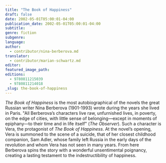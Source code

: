 ```yaml
---
title: "The Book of Happiness"
draft: false
date: 2002-05-01T05:00:01-04:00
publication_date: 2002-05-01T05:00:01-04:00
subtitle:
genre: fiction
subgenre:
language:
author:
  - contributor/nina-berberova.md
translator:
  - contributor/marian-schwartz.md
editor:
featured_image_path:
editions:
  - 9780811215039
  - 9780811214018
_slug: the-book-of-happiness
---
```


_The Book of Happiness_ is the most autobiographical of the novels the great Russian writer Nina Berberova (1901-1993) wrote during the years she lived in Paris. "All Berberova’s characters live raw, unfurnished lives, in poverty, on the edge of cities, with little sense of belonging––except in moments of epiphany––to their time and in life itself" (_The Observer_). Such a character is Vera, the protagonist of _The Book of Happiness_. At the novel’s opening, Vera is summoned to the scene of a suicide, that of her closest childhood companion, Sam Adler, whose family left Russia in the early days of the revolution and whom Vera has not seen in many years. From here Berberova spins the story with a wonderful unsentimental poignancy, creating a lasting testament to the indestructibility of happiness.

